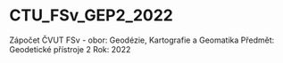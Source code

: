 # CTU_FSv_GEP2_2022
Zápočet ČVUT FSv - obor: Geodézie, Kartografie a Geomatika Předmět: Geodetické přístroje 2 Rok: 2022
